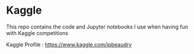 # Kaggle

This repo contains the code and Jupyter notebooks I use when having fun with Kaggle competitions

Kaggle Profile : https://www.kaggle.com/jpbeaudry
